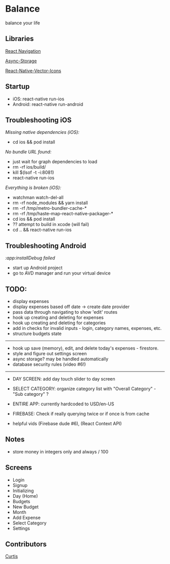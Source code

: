 # Balance

balance your life

## Libraries

[React Navigation](https://reactnavigation.org)

[Async-Storage](https://github.com/react-native-community/async-storage)

[React-Native-Vector-Icons](https://github.com/oblador/react-native-vector-icons)

## Startup

- iOS: react-native run-ios
- Android: react-native run-android

## Troubleshooting iOS

_Missing native dependencies (iOS):_

- cd ios && pod install

_No bundle URL found:_

- just wait for graph dependencies to load
- rm -rf ios/build/
- kill \$(lsof -t -i:8081)
- react-native run-ios

_Everything is broken (iOS):_

- watchman watch-del-all
- rm -rf node_modules && yarn install
- rm -rf /tmp/metro-bundler-cache-\*
- rm -rf /tmp/haste-map-react-native-packager-\*
- cd ios && pod install
- ?? attempt to build in xcode (will fail)
- cd .. && react-native run-ios

## Troubleshooting Android

_:app:installDebug failed_

- start up Android project
- go to AVD manager and run your virtual device

## TODO:

- display expenses
- display expenses based off date -> create date provider
- pass data through navigating to show 'edit' routes
- hook up creating and deleting for expenses
- hook up creating and deleting for categories
- add in checks for invalid inputs - login, category names, expenses, etc.
- structure budgets state

---

- hook up save (memory), edit, and delete today's expenses - firestore.
- style and figure out settings screen
- async storage? may be handled automatically
- database security rules (video #6!)

---

- DAY SCREEN: add day touch slider to day screen
- SELECT CATEGORY: organize category list with "Overall Category" - "Sub category" ?
- ENTIRE APP: currently hardcoded to USD/en-US
- FIREBASE: Check if really querying twice or if once is from cache

- helpful vids (Firebase dude #6), (React Context API)

## Notes

- store money in integers only and always / 100

## Screens

- Login
- Signup
- Initializing
- Day (Home)
- Budgets
- New Budget
- Month
- Add Expense
- Select Category
- Settings

## Contributors

[Curtis](https://curtisrodgers.com/)
